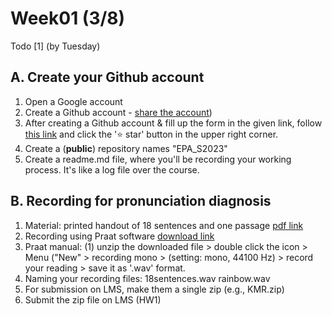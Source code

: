 # Week01 (3/8) 

Todo [1] (by Tuesday)

## A. Create your Github account
1. Open a Google account
2. Create a Github account - [share the account](https://github.com/MK316/Spring2023/discussions/2))
3. After creating a Github account & fill up the form in the given link, follow [this link](https://github.com/MK316/Spring2023/tree/main/EPA) and click the '⭐ star' button in the upper right corner.
4. Create a (**public**) repository names "EPA_S2023" 
5. Create a readme.md file, where you'll be recording your working process. It's like a log file over the course. 

## B. Recording for pronunciation diagnosis
  
1. Material: printed handout of 18 sentences and one passage [pdf link](https://github.com/MK316/Spring2023/blob/main/Engpro/data/recording_material_engpro.pdf)
2. Recording using Praat software [download link](https://www.fon.hum.uva.nl/praat/download_win.html)
3. Praat manual: (1) unzip the downloaded file > double click the icon > Menu ("New" > recording mono > (setting: mono, 44100 Hz) > record your reading > save it as '.wav' format. 
4. Naming your recording files: 
  18sentences.wav 
  rainbow.wav  
5. For submission on LMS, make them a single zip (e.g., KMR.zip)
6. Submit the zip file on LMS (HW1)
